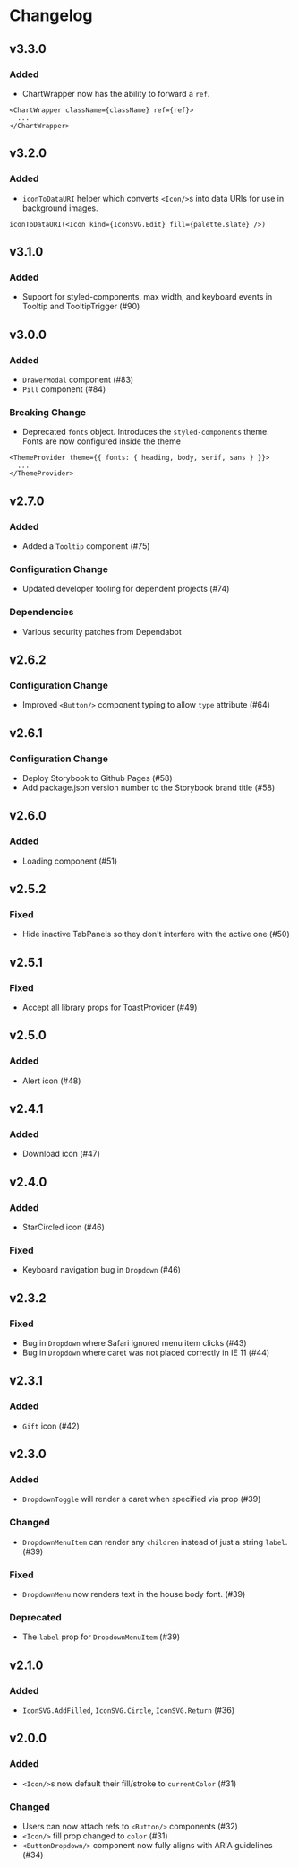 # Changelog

## v3.3.0

### Added

- ChartWrapper now has the ability to forward a `ref`.

```tsx
<ChartWrapper className={className} ref={ref}>
  ...
</ChartWrapper>
```

## v3.2.0

### Added

- `iconToDataURI` helper which converts `<Icon/>`s into data URIs for use in background images.

```tsx
iconToDataURI(<Icon kind={IconSVG.Edit} fill={palette.slate} />)
```

## v3.1.0

### Added

- Support for styled-components, max width, and keyboard events in Tooltip and TooltipTrigger (#90)

## v3.0.0

### Added

- `DrawerModal` component (#83)
- `Pill` component (#84)

### Breaking Change

- Deprecated `fonts` object. Introduces the `styled-components` theme. Fonts are now configured inside the theme

```tsx
<ThemeProvider theme={{ fonts: { heading, body, serif, sans } }}>
  ...
</ThemeProvider>
```

## v2.7.0

### Added

- Added a `Tooltip` component (#75)

### Configuration Change

- Updated developer tooling for dependent projects (#74)

### Dependencies

- Various security patches from Dependabot

## v2.6.2

### Configuration Change

- Improved `<Button/>` component typing to allow `type` attribute (#64)

## v2.6.1

### Configuration Change

- Deploy Storybook to Github Pages (#58)
- Add package.json version number to the Storybook brand title (#58)

## v2.6.0

### Added

- Loading component (#51)

## v2.5.2

### Fixed

- Hide inactive TabPanels so they don't interfere with the active one (#50)

## v2.5.1

### Fixed

- Accept all library props for ToastProvider (#49)

## v2.5.0

### Added

- Alert icon (#48)

## v2.4.1

### Added

- Download icon (#47)

## v2.4.0

### Added

- StarCircled icon (#46)

### Fixed

- Keyboard navigation bug in `Dropdown` (#46)

## v2.3.2

### Fixed

- Bug in `Dropdown` where Safari ignored menu item clicks (#43)
- Bug in `Dropdown` where caret was not placed correctly in IE 11 (#44)

## v2.3.1

### Added

- `Gift` icon (#42)

## v2.3.0

### Added

- `DropdownToggle` will render a caret when specified via prop (#39)

### Changed

- `DropdownMenuItem` can render any `children` instead of just a string `label`. (#39)

### Fixed

- `DropdownMenu` now renders text in the house body font. (#39)

### Deprecated

- The `label` prop for `DropdownMenuItem` (#39)

## v2.1.0

### Added

- `IconSVG.AddFilled`, `IconSVG.Circle`, `IconSVG.Return` (#36)

## v2.0.0

### Added

- `<Icon/>`s now default their fill/stroke to `currentColor` (#31)

### Changed

- Users can now attach refs to `<Button/>` components (#32)
- `<Icon/>` fill prop changed to `color` (#31)
- `<ButtonDropdown/>` component now fully aligns with ARIA guidelines (#34)
